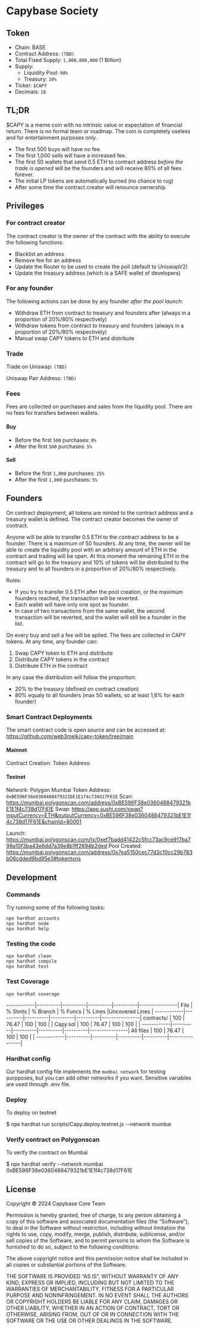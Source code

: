 # Capybase Society

## Token

* Chain: BASE
* Contract Address: `(TBD)`
* Total Fixed Supply: `1,000,000,000` (1 Billion)
* Supply:
  * Liquidity Pool: `90%`
  * Treasury: `10%`
* Ticker: `$CAPY`
* Decimals: `18`

## TL;DR

$CAPY is a meme coin with no intrinsic value or expectation of financial return. There is no formal team or roadmap. The coin is completely useless and for entertainment purposes only.

- The first 500 buys will have no fee.
- The first 1,000 sells will have a increased fee.
- The first 50 wallets that send 0.5 ETH to contract address *before the trade is opened* will be the founders and will receive 80% of all fees forever.
- The initial LP tokens are automatically burned (no chance to rug)
- After some time the contract creator will renounce ownership.

## Privileges

### For contract creator

The contract creator is the owner of the contract with the ability to execute the following functions:
- Blacklist an address
- Remove fee for an address
- Update the Router to be used to create the poll (default to UniswapV2)
- Update the treasury address (which is a SAFE wallet of developers)

### For any founder

The following actions can be done by any founder *after the pool launch*:

- Withdraw ETH from contract to treasury and founders after (always in a proportion of 20%/80% respectively)
- Withdraw tokens from contract to treasury and founders (always in a proportion of 20%/80% respectively)
- Manual swap CAPY tokens to ETH and distribute

### Trade

Trade on Uniswap: `(TBD)`

Uniswap Pair Address: `(TBD)`

### Fees

Fees are collected on purchases and sales from the liquidity pool.
There are no fees for transfers between wallets.

#### Buy

* Before the first `500` purchases: `0%`
* After the first `500` purchases: `5%`

#### Sell

* Before the first `1,000` purchases: `25%`
* After the first `1,000` purchases: `5%`

## Founders

On contract deployment, all tokens are minted to the contract address and a treasury wallet is defined. The contract creator becomes the owner of contract.

Anyone will be able to transfer 0.5 ETH to the contract address to be a founder. There is a maximum of 50 founders.
At any time, the owner will be able to create the liquidity pool with an arbitrary amount of ETH in the contract and trading will be open. At this moment the remaining ETH in the contract will go to the treasury and 10% of tokens will be distributed to the treasury and to all founders in a proportion of 20%/80% respectively.

Rules:
- If you try to transfer 0.5 ETH after the pool creation, or the maximum founders reached, the transaction will be reverted.
- Each wallet will have only one spot as founder.
- In case of two transactions from the same wallet, the second transaction will be reverted, and the wallet will still be a founder in the list.

On every buy and sell a fee will be aplied.
The fees are collected in CAPY tokens.
At any time, any founder can:
1) Swap CAPY token to ETH and distribute
2) Distribute CAPY tokens in the contract
3) Distribute ETH in the contract

In any case the distribution will follow the proportion:
  - 20% to the treasury (defined on contract creation)
  - 80% equaly to all founders (max 50 wallets, so at least 1,6% for each founder)

### Smart Contract Deployments

The smart contract code is open source and can be accessed at:
https://github.com/web3melk/capy-token/tree/main

#### Mainnet

Contract Creation:
Token Address:

#### Testnet

Network: Polygon Mumbai
Token Address: `0xBE596F38e0360488479321bE1E1f4c738d17F61E`
Scan: https://mumbai.polygonscan.com/address/0xBE596F38e0360488479321bE1E1f4c738d17F61E
Swap: https://app.sushi.com/swap?inputCurrency=ETH&outputCurrency=0xBE596F38e0360488479321bE1E1f4c738d17F61E&chainId=80001

Launch: https://mumbai.polygonscan.com/tx/0xef7badd41422c5fcc73ac9ce917ba798a10f3ba43e6dd7a39e8b1ff2694b2ded
Pool Created: https://mumbai.polygonscan.com/address/0x7ea5150cec77d3c10cc29b783b06cdded9bd95e3#tokentxns

## Development

### Commands

Try running some of the following tasks:

```shell
npx hardhat accounts
npx hardhat node
npx hardhat help
```

### Testing the code

```shell
npx hardhat clean
npx hardhat compile
npx hardhat test
```

### Test Coverage

```shell
npx hardhat coverage
```

------------|----------|----------|----------|----------|----------------|
File        |  % Stmts | % Branch |  % Funcs |  % Lines |Uncovered Lines |
------------|----------|----------|----------|----------|----------------|
 contracts/ |      100 |    76.47 |      100 |      100 |                |
  Capy.sol  |      100 |    76.47 |      100 |      100 |                |
------------|----------|----------|----------|----------|----------------|
 All files   |      100 |    76.47 |      100 |      100 |                |
------------|----------|----------|----------|----------|----------------|

### Hardhat config

Our hardhat config file implements the `mumbai network` for testing purpposes, but you can add other networks if you want. Sensitive variables are used through .env file.

### Deploy

To deploy on testnet

  $ npx hardhat run scripts/Capy.deploy.testnet.js --network mumbai

### Verify contract on Polygonscan

To verify the contract on Mumbai

  $ npx hardhat verify --network mumbai 0xBE596F38e0360488479321bE1E1f4c738d17F61E

## License

Copyright © 2024 Capybase Core Team

Permission is hereby granted, free of charge, to any person obtaining a copy of this software and associated documentation files (the “Software”), to deal in the Software without restriction, including without limitation the rights to use, copy, modify, merge, publish, distribute, sublicense, and/or sell copies of the Software, and to permit persons to whom the Software is furnished to do so, subject to the following conditions:

The above copyright notice and this permission notice shall be included in all copies or substantial portions of the Software.

THE SOFTWARE IS PROVIDED “AS IS”, WITHOUT WARRANTY OF ANY KIND, EXPRESS OR IMPLIED, INCLUDING BUT NOT LIMITED TO THE WARRANTIES OF MERCHANTABILITY, FITNESS FOR A PARTICULAR PURPOSE AND NONINFRINGEMENT. IN NO EVENT SHALL THE AUTHORS OR COPYRIGHT HOLDERS BE LIABLE FOR ANY CLAIM, DAMAGES OR OTHER LIABILITY, WHETHER IN AN ACTION OF CONTRACT, TORT OR OTHERWISE, ARISING FROM, OUT OF OR IN CONNECTION WITH THE SOFTWARE OR THE USE OR OTHER DEALINGS IN THE SOFTWARE.
